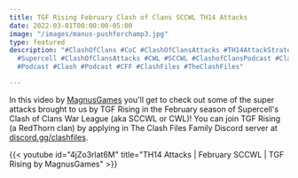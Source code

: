 ```yaml
---
title: TGF Rising February Clash of Clans SCCWL TH14 Attacks
date: 2022-03-01T00:00:00-05:00
image: "/images/manus-pushforchamp3.jpg"
type: featured
description: "#ClashOfClans #CoC #ClashOfClansAttacks #TH14AttackStrategy #CoC #SC
  #Supercell #ClashOfClansAttacks #CWL #SCCWL #ClashofClansPodcast #ClashofClansPodcasts
  #Podcast #Clash #Podcast #CFF #ClashFiles #TheClashFiles"

---
```

In this video by [MagnusGames](https://www.youtube.com/c/MagnusGames) you'll get to check out some of the super attacks brought to us by TGF Rising in the February season of Supercell's Clash of Clans War League (aka SCCWL or CWL)! You can join TGF Rising (a RedThorn clan) by applying in The Clash Files Family Discord server at [discord.gg/clashfiles](https://discord.gg/clashfiles).

{{< youtube id="4jZo3rlat6M" title="TH14 Attacks | February SCCWL | TGF Rising by MagnusGames" >}}